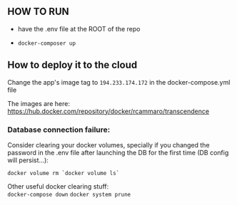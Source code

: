 ## HOW TO RUN

- have the .env file at the ROOT of the repo

- `docker-composer up`

## How to deploy it to the cloud
Change the app's image tag to `194.233.174.172` in the docker-compose.yml file

The images are here: https://hub.docker.com/repository/docker/rcammaro/transcendence

### Database connection failure:
Consider clearing your docker volumes, specially if you changed the password in the .env file after launching the DB for the first time (DB config will persist...):
```
docker volume rm `docker volume ls`

```
Other useful docker clearing stuff:  
`docker-compose down`
`docker system prune`